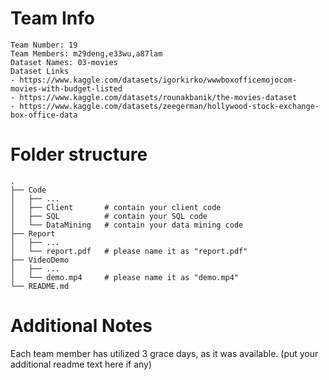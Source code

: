 # Team Info

```
Team Number: 19
Team Members: m29deng,e33wu,a87lam
Dataset Names: 03-movies
Dataset Links
- https://www.kaggle.com/datasets/igorkirko/wwwboxofficemojocom-movies-with-budget-listed
- https://www.kaggle.com/datasets/rounakbanik/the-movies-dataset
- https://www.kaggle.com/datasets/zeegerman/hollywood-stock-exchange-box-office-data
```

# Folder structure

```
.
├── Code
│   ├── ...
│   ├── Client       # contain your client code
│   ├── SQL          # contain your SQL code
│   └── DataMining   # contain your data mining code
├── Report
│   ├── ...
│   └── report.pdf   # please name it as "report.pdf"
├── VideoDemo
│   ├── ...
│   └── demo.mp4     # please name it as "demo.mp4"
└── README.md
```

# Additional Notes
Each team member has utilized 3 grace days, as it was available.
(put your additional readme text here if any)
